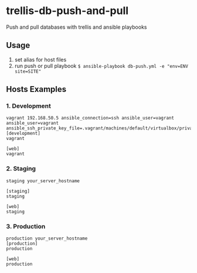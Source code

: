 # trellis-db-push-and-pull
Push and pull databases with trellis and ansible playbooks

## Usage
1. set alias for host files
2. run push or pull playbook `$ ansible-playbook db-push.yml -e "env=ENV site=SITE"`

## Hosts Examples
### 1. Development

```
vagrant 192.168.50.5 ansible_connection=ssh ansible_user=vagrant ansible_user=vagrant ansible_ssh_private_key_file=.vagrant/machines/default/virtualbox/private_key
[development]
vagrant

[web]
vagrant
```

### 2. Staging

```
staging your_server_hostname

[staging]
staging

[web]
staging
```


### 3. Production
```
production your_server_hostname
[production]
production

[web]
production
```
